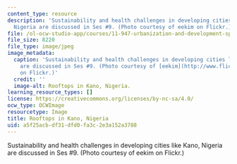 ```yaml
---
content_type: resource
description: 'Sustainability and health challenges in developing cities like Kano,
  Nigeria are discussed in Ses #9. (Photo courtesy of eekim on Flickr.)'
file: /ol-ocw-studio-app/courses/11-947-urbanization-and-development-spring-2009/a5f25acbdf31dfd0fa3c2e3a152a3788_11-947s09-th.jpg
file_size: 8220
file_type: image/jpeg
image_metadata:
  caption: 'Sustainability and health challenges in developing cities like Kano, Nigeria
    are discussed in Ses #9. (Photo courtesy of [eekim](http://www.flickr.com/photos/eekim/2635117672/)
    on Flickr.)'
  credit: ''
  image-alt: Rooftops in Kano, Nigeria.
learning_resource_types: []
license: https://creativecommons.org/licenses/by-nc-sa/4.0/
ocw_type: OCWImage
resourcetype: Image
title: Rooftops in Kano, Nigeria
uid: a5f25acb-df31-dfd0-fa3c-2e3a152a3788
---
```

Sustainability and health challenges in developing cities like Kano, Nigeria are discussed in Ses #9. (Photo courtesy of eekim on Flickr.)
